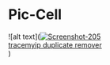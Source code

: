 <!DOCTYPE html>
<html>
<head>
    <title>Pic-Cell Poster</title>
    <link rel="stylesheet" href="style.css">
</head>
<body>
    <div class="poster">
        <h1>Pic-Cell</h1>
        ![alt text](<a href="https://ibb.co/vvXsQBv"><img src="https://i.ibb.co/cXYbCvX/Screenshot-205.png" alt="Screenshot-205" border="0"></a><br /><a target='_blank' href='https://dedupelist.com/'>tracemyip duplicate remover</a><br />)
    </div>
</body>
</html>
